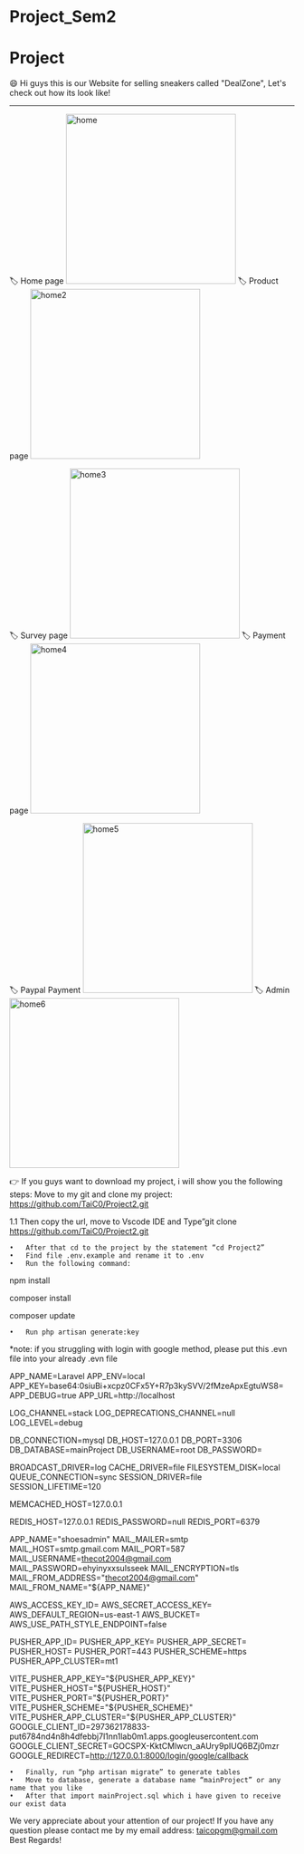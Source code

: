 # Project_Sem2
# Project
😄 Hi guys this is our Website for selling sneakers called "DealZone", Let's check out how its look like!
 
-----------------------------------------



🏷 Home page
<img width="300" alt="home" src="https://github.com/JayCo13/Project2/assets/131240657/cafb9dad-3071-4ab5-8f13-03243b582ac4">    🏷 Product page
 <img width="300" alt="home2" src="https://github.com/JayCo13/Project2/assets/131240657/52b91776-9556-490b-9688-58e838e51a55">    

🏷 Survey page
<img width="300" alt="home3" src="https://github.com/JayCo13/Project2/assets/131240657/aa188d3a-431a-4cdc-9f89-94949ff5b8b4">    🏷 Payment page
<img width="300" alt="home4" src="https://github.com/JayCo13/Project2/assets/131240657/657c082a-e6db-42a0-89ed-0e9a58601909">

 

🏷 Paypal Payment
<img width="300" alt="home5" src="https://github.com/JayCo13/Project2/assets/131240657/4f942220-dfdd-44e2-b834-7f6401fb08c6">   🏷 Admin
<img width="300" alt="home6" src="https://github.com/JayCo13/Project2/assets/131240657/59e2c825-956d-4cff-a457-fe7d56a8710c">

 

 
👉 If you guys want to download my project, i will show you the following steps:
Move to my git and clone my project: https://github.com/TaiC0/Project2.git

1.1 Then copy the url, move to Vscode IDE and Type”git clone https://github.com/TaiC0/Project2.git

	•	After that cd to the project by the statement “cd Project2”
	•	Find file .env.example and rename it to .env
	•	Run the following command: 
 
npm install

composer install

composer update

	•	Run php artisan generate:key
 
*note: if you struggling with login with google method, please put this .evn file into your already .evn file 

APP_NAME=Laravel
APP_ENV=local
APP_KEY=base64:0siuBi+xcpz0CFx5Y+R7p3kySVV/2fMzeApxEgtuWS8=
APP_DEBUG=true
APP_URL=http://localhost

LOG_CHANNEL=stack
LOG_DEPRECATIONS_CHANNEL=null
LOG_LEVEL=debug

DB_CONNECTION=mysql
DB_HOST=127.0.0.1
DB_PORT=3306
DB_DATABASE=mainProject
DB_USERNAME=root
DB_PASSWORD=

BROADCAST_DRIVER=log
CACHE_DRIVER=file
FILESYSTEM_DISK=local
QUEUE_CONNECTION=sync
SESSION_DRIVER=file
SESSION_LIFETIME=120

MEMCACHED_HOST=127.0.0.1

REDIS_HOST=127.0.0.1
REDIS_PASSWORD=null
REDIS_PORT=6379

APP_NAME="shoesadmin"
MAIL_MAILER=smtp
MAIL_HOST=smtp.gmail.com
MAIL_PORT=587
MAIL_USERNAME=thecot2004@gmail.com
MAIL_PASSWORD=ehyinyxxsulsseek
MAIL_ENCRYPTION=tls
MAIL_FROM_ADDRESS="thecot2004@gmail.com"
MAIL_FROM_NAME="${APP_NAME}"

AWS_ACCESS_KEY_ID=
AWS_SECRET_ACCESS_KEY=
AWS_DEFAULT_REGION=us-east-1
AWS_BUCKET=
AWS_USE_PATH_STYLE_ENDPOINT=false

PUSHER_APP_ID=
PUSHER_APP_KEY=
PUSHER_APP_SECRET=
PUSHER_HOST=
PUSHER_PORT=443
PUSHER_SCHEME=https
PUSHER_APP_CLUSTER=mt1

VITE_PUSHER_APP_KEY="${PUSHER_APP_KEY}"
VITE_PUSHER_HOST="${PUSHER_HOST}"
VITE_PUSHER_PORT="${PUSHER_PORT}"
VITE_PUSHER_SCHEME="${PUSHER_SCHEME}"
VITE_PUSHER_APP_CLUSTER="${PUSHER_APP_CLUSTER}"
GOOGLE_CLIENT_ID=297362178833-put6784nd4n8h4dfebbj7l1nn1lab0m1.apps.googleusercontent.com
GOOGLE_CLIENT_SECRET=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
GOOGLE_REDIRECT=http://127.0.0.1:8000/login/google/callback

	•	Finally, run “php artisan migrate” to generate tables
	•	Move to database, generate a database name “mainProject” or any name that you like
	•	After that import mainProject.sql which i have given to receive our exist data 
We very appreciate about your attention of our project! 
If you have any question please contact me by my email address: taicopgm@gmail.com
Best Regards!

